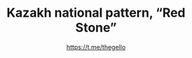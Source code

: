 ---
title: Kazakh national pattern, “Red Stone”
description: Badge or magnet. 32 mm, handmade
author: https://t.me/thegello
cost: 3000₸
---